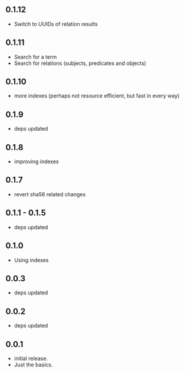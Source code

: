 ## 0.1.12

* Switch to UUIDs of relation results

## 0.1.11

* Search for a term
* Search for relations (subjects, predicates and objects)

## 0.1.10

* more indexes (perhaps not resource efficient, but fast in every way)

## 0.1.9

* deps updated

## 0.1.8

* improving indexes

## 0.1.7

* revert sha56 related changes

## 0.1.1 - 0.1.5

* deps updated

## 0.1.0

* Using indexes

## 0.0.3

* deps updated

## 0.0.2

* deps updated

## 0.0.1

* initial release.
* Just the basics.
